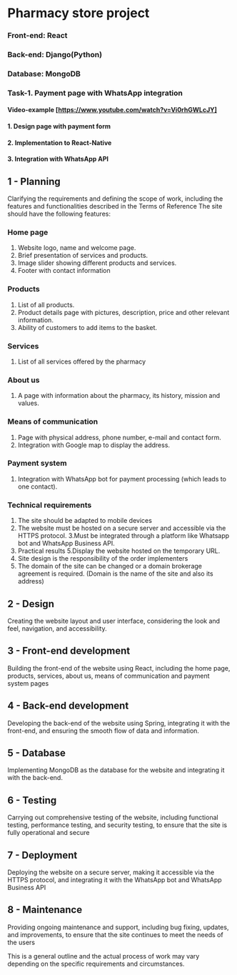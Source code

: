 # Pharmacy store project

### Front-end: React
### Back-end: Django(Python)
### Database: MongoDB


### Task-1. Payment page with WhatsApp integration
#### Video-example [https://www.youtube.com/watch?v=Vi0rhGWLcJY]
#### 1. Design page with payment form
#### 2. Implementation to React-Native
#### 3. Integration with WhatsApp API 
## 1 - Planning
Clarifying the requirements and defining the scope of work, including the features and functionalities described in the Terms of Reference
The site should have the following features:

### Home page
1. Website logo, name and welcome page.
2. Brief presentation of services and products.
3. Image slider showing different products and services.
4. Footer with contact information

### Products
1. List of all products.
2. Product details page with pictures, description, price and other relevant information.
3. Ability of customers to add items to the basket.

### Services
1. List of all services offered by the pharmacy

### About us
1. A page with information about the pharmacy, its history, mission and values.

### Means of communication
1. Page with physical address, phone number, e-mail and contact form.
2. Integration with Google map to display the address.

### Payment system
1. Integration with WhatsApp bot for payment processing (which leads to one contact).

### Technical requirements
1. The site should be adapted to mobile devices
2. The website must be hosted on a secure server and accessible via the HTTPS protocol.
3.Must be integrated through a platform like Whatsapp bot and WhatsApp Business API.
4. Practical results
5.Display the website hosted on the temporary URL.
6. Site design is the responsibility of the order implementers
7. The domain of the site can be changed or a domain brokerage agreement is required. (Domain is the name of the site and also its address)

## 2 - Design
Creating the website layout and user interface, considering the look and feel, navigation, and accessibility.

## 3 - Front-end development
Building the front-end of the website using React, including the home page, products, services, about us, means of communication and payment system pages

## 4 - Back-end development
Developing the back-end of the website using Spring, integrating it with the front-end, and ensuring the smooth flow of data and information.

## 5 - Database
Implementing MongoDB as the database for the website and integrating it with the back-end.

## 6 - Testing
Carrying out comprehensive testing of the website, including functional testing, performance testing, and security testing, to ensure that the site is fully operational and secure

## 7 - Deployment
Deploying the website on a secure server, making it accessible via the HTTPS protocol, and integrating it with the WhatsApp bot and WhatsApp Business API

## 8 - Maintenance
Providing ongoing maintenance and support, including bug fixing, updates, and improvements, to ensure that the site continues to meet the needs of the users

This is a general outline and the actual process of work may vary depending on the specific requirements and circumstances.

